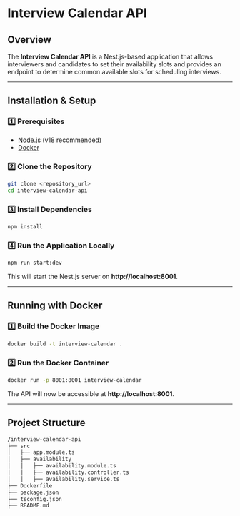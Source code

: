 # Interview Calendar API

## Overview
The **Interview Calendar API** is a Nest.js-based application that allows interviewers and candidates to set their availability slots and provides an endpoint to determine common available slots for scheduling interviews.

---

## Installation & Setup

### **1️⃣ Prerequisites**
- [Node.js](https://nodejs.org/) (v18 recommended)
- [Docker](https://www.docker.com/get-started)

### **2️⃣ Clone the Repository**
```sh
git clone <repository_url>
cd interview-calendar-api
```

### **3️⃣ Install Dependencies**
```sh
npm install
```

### **4️⃣ Run the Application Locally**
```sh
npm run start:dev
```

This will start the Nest.js server on **http://localhost:8001**.

---

## Running with Docker

### **1️⃣ Build the Docker Image**
```sh
docker build -t interview-calendar .
```

### **2️⃣ Run the Docker Container**
```sh
docker run -p 8001:8001 interview-calendar
```

The API will now be accessible at **http://localhost:8001**.

---

## Project Structure
```sh
/interview-calendar-api
├── src
│   ├── app.module.ts
│   ├── availability
│   │   ├── availability.module.ts
│   │   ├── availability.controller.ts
│   │   ├── availability.service.ts
├── Dockerfile
├── package.json
├── tsconfig.json
├── README.md
```
